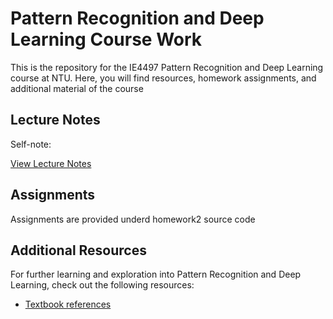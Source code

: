 # Pattern Recognition and Deep Learning Course Work

This is the repository for the IE4497 Pattern Recognition and Deep Learning course at NTU. Here, you will find resources, homework assignments, and additional material of the course
## Lecture Notes

Self-note:

[View Lecture Notes](https://docs.google.com/document/d/169axo_FKEUNubcylaDTm8TMSO7AC10ksTsYsxvPF2CQ/edit?usp=sharing)

## Assignments

Assignments are provided underd homework2 source code

## Additional Resources

For further learning and exploration into Pattern Recognition and Deep Learning, check out the following resources:

- [Textbook references](https://github.com/probml/pml-book)

